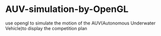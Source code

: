 # AUV-simulation-by-OpenGL
use opengl to simulate the motion of the AUV(Autonomous Underwater Vehicle)to display the competition plan

